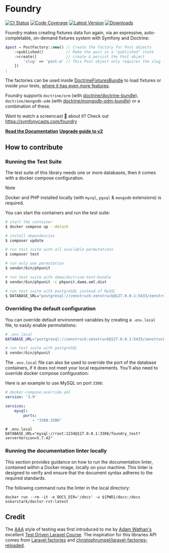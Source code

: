 # Foundry

[![CI Status](https://github.com/zenstruck/foundry/workflows/CI/badge.svg)](https://github.com/zenstruck/foundry/actions?query=workflow%3ACI)
[![Code Coverage](https://codecov.io/gh/zenstruck/foundry/branch/master/graph/badge.svg?token=77JIFYSUC5)](https://codecov.io/gh/zenstruck/foundry)
[![Latest Version](https://img.shields.io/packagist/v/zenstruck/foundry.svg)](https://packagist.org/packages/zenstruck/foundry)
[![Downloads](https://img.shields.io/packagist/dm/zenstruck/foundry)](https://packagist.org/packages/zenstruck/foundry)

Foundry makes creating fixtures data fun again, via an expressive, auto-completable, on-demand fixtures system with
Symfony and Doctrine:

```php
$post = PostFactory::new() // Create the factory for Post objects
    ->published()          // Make the post in a "published" state
    ->create([             // create & persist the Post object
        'slug' => 'post-a' // This Post object only requires the slug field - all other fields are random data
    ])
;
```

The factories can be used inside [DoctrineFixturesBundle](https://symfony.com/bundles/DoctrineFixturesBundle/current/index.html)
to load fixtures or inside your tests, [where it has even more features](https://symfony.com/bundles/ZenstruckFoundryBundle/current/index.html#using-in-your-tests).

Foundry supports `doctrine/orm` (with [doctrine/doctrine-bundle](https://github.com/doctrine/doctrinebundle)),
`doctrine/mongodb-odm` (with [doctrine/mongodb-odm-bundle](https://github.com/doctrine/DoctrineMongoDBBundle))
or a combination of these.

Want to watch a screencast 🎥 about it? Check out https://symfonycasts.com/foundry

**[Read the Documentation](https://symfony.com/bundles/ZenstruckFoundryBundle/current/index.html)**
**[Upgrade guide to v2](https://github.com/zenstruck/foundry/blob/v2.0.0/UPGRADE-2.0.md)**

## How to contribute

### Running the Test Suite

The test suite of this library needs one or more databases, then it comes with a docker compose configuration.

> [!NOTE]
> Docker and PHP installed locally (with `mysql`, `pgsql` & `mongodb` extensions) is required.

You can start the containers and run the test suite:

```bash
# start the container
$ docker compose up --detach

# install dependencies
$ composer update

# run test suite with all available permutations
$ composer test

# run only one permutation
$ vendor/bin/phpunit

# run test suite with dama/doctrine-test-bundle
$ vendor/bin/phpunit -c phpunit.dama.xml.dist

# run test suite with postgreSQL instead of MySQL
$ DATABASE_URL="postgresql://zenstruck:zenstruck@127.0.0.1:5433/zenstruck_foundry?serverVersion=15" vendor/bin/phpunit
```

### Overriding the default configuration

You can override default environment variables by creating a `.env.local` file, to easily enable permutations:

```bash
# .env.local
DATABASE_URL="postgresql://zenstruck:zenstruck@127.0.0.1:5433/zenstruck_foundry?serverVersion=15"

# run test suite with postgreSQL
$ vendor/bin/phpunit
```

The `.env.local` file can also be used to override the port of the database containers,
if it does not meet your local requirements. You'll also need to override docker compose configuration:

Here is an example to use MySQL on port `3308`:

```yaml
# docker-compose.override.yml
version: '3.9'

services:
    mysql:
        ports:
            - "3308:3306"
```

```dotenv
# .env.local
DATABASE_URL="mysql://root:1234@127.0.0.1:3308/foundry_test?serverVersion=5.7.42"
```

### Running the documentation linter locally

This section provides guidance on how to run the documentation linter, contained within a Docker image, locally on your machine. This linter is designed to verify and ensure that the document syntax adheres to the required standards.

The following command runs the linter in the local directory:

```shell
docker run --rm -it -e DOCS_DIR='/docs' -v ${PWD}/docs:/docs  oskarstark/doctor-rst:latest
```

## Credit

The [AAA](https://www.thephilocoder.com/unit-testing-aaa-pattern/) style of testing was first introduced to me by
[Adam Wathan's](https://adamwathan.me/) excellent [Test Driven Laravel Course](https://course.testdrivenlaravel.com/).
The inspiration for this libraries API comes from [Laravel factories](https://laravel.com/docs/master/database-testing)
and [christophrumpel/laravel-factories-reloaded](https://github.com/christophrumpel/laravel-factories-reloaded).
